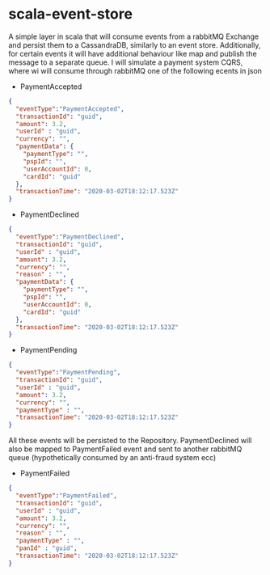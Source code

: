 # scala-event-store
A simple layer in scala that will consume events from a rabbitMQ Exchange and persist them to a CassandraDB, similarly to an event store.
Additionally, for certain events it will have additional behaviour like map and publish the message to a separate queue.
I will simulate a payment system CQRS, where wi will consume through rabbitMQ one of the following ecents in json

- PaymentAccepted
```json
{
  "eventType":"PaymentAccepted",
  "transactionId": "guid",
  "amount": 3.2,
  "userId" : "guid",
  "currency": "",
  "paymentData": {
    "paymentType": "",
    "pspId": "",
    "userAccountId": 0,
    "cardId": "guid"
  },
  "transactionTime": "2020-03-02T18:12:17.523Z"
}
```
- PaymentDeclined
```json
{
  "eventType":"PaymentDeclined",
  "transactionId": "guid",
  "userId" : "guid",
  "amount": 3.2,
  "currency": "",
  "reason" : "",
  "paymentData": {
    "paymentType": "",
    "pspId": "",
    "userAccountId": 0,
    "cardId": "guid"
  },
  "transactionTime": "2020-03-02T18:12:17.523Z"
}
```
- PaymentPending
```json
{
  "eventType":"PaymentPending",
  "transactionId": "guid",
  "userId" : "guid",
  "amount": 3.2,
  "currency": "",
  "paymentType" : "",
  "transactionTime": "2020-03-02T18:12:17.523Z"
}
```
All these events will be persisted to the Repository.
PaymentDeclined will also be mapped to PaymentFailed event and sent to another rabbitMQ queue (hypothetically consumed by an anti-fraud system ecc) 
- PaymentFailed
```json
{
  "eventType":"PaymentFailed",
  "transactionId": "guid",
  "userId" : "guid",
  "amount": 3.2,
  "currency": "",
  "reason" : "",
  "paymentType" : "",
  "panId" : "guid",
  "transactionTime": "2020-03-02T18:12:17.523Z"
}
```
